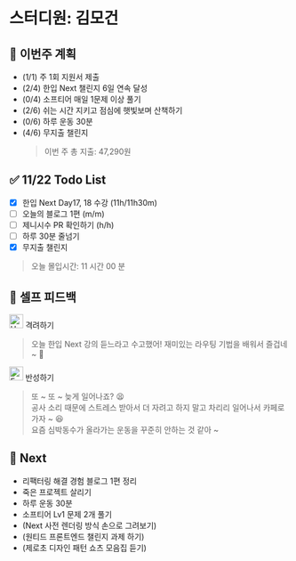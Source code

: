 # 스터디원: 김모건

## 🚀 이번주 계획

- (1/1) 주 1회 지원서 제출
- (2/4) 한입 Next 챌린지 6일 연속 달성
- (0/4) 소프티어 매일 1문제 이상 풀기
- (2/6) 쉬는 시간 지키고 점심에 햇빛보며 산책하기
- (0/6) 하루 운동 30분
- (4/6) 무지출 챌린지
  > 이번 주 총 지출: 47,290원

## ✅ 11/22 Todo List

- [x] 한입 Next Day17, 18 수강 (11h/11h30m)
- [ ] 오늘의 블로그 1편 (m/m)
- [ ] 제니시수 PR 확인하기 (h/h)
- [ ] 하루 30분 줄넘기
- [x] 무지출 챌린지

> 오늘 몰입시간: 11 시간 00 분 <br>

## 🎉 셀프 피드백

<img src="https://raw.githubusercontent.com/Tarikul-Islam-Anik/Animated-Fluent-Emojis/master/Emojis/Smilies/Hugging%20Face.png" alt="Hugging Face" width="25" height="25"> 격려하기</img>

> 오늘 한입 Next 강의 듣느라고 수고했어! 재미있는 라우팅 기법을 배워서 즐겁네 ~ 🤗 <br>

<img src="https://raw.githubusercontent.com/Tarikul-Islam-Anik/Animated-Fluent-Emojis/master/Emojis/Smilies/Face%20with%20Monocle.png" alt="Face with Monocle" width="25" height="25"> 반성하기</img>

> 또 ~ 또 ~ 늦게 일어나죠? 😫 <br>
> 공사 소리 때문에 스트레스 받아서 더 자려고 하지 말고 차리리 일어나서 카페로 가자 ~ 😆 <br>
> 요즘 심박동수가 올라가는 운동을 꾸준히 안하는 것 같아 ~

## 🌱 Next

- 리팩터링 해결 경험 블로그 1편 정리
- 죽은 프로젝트 살리기
- 하루 운동 30분
- 소프티어 Lv1 문제 2개 풀기
- (Next 사전 렌더링 방식 손으로 그려보기)
- (원티드 프론트엔드 챌린지 과제 하기)
- (제로초 디자인 패턴 쇼츠 모음집 듣기)
